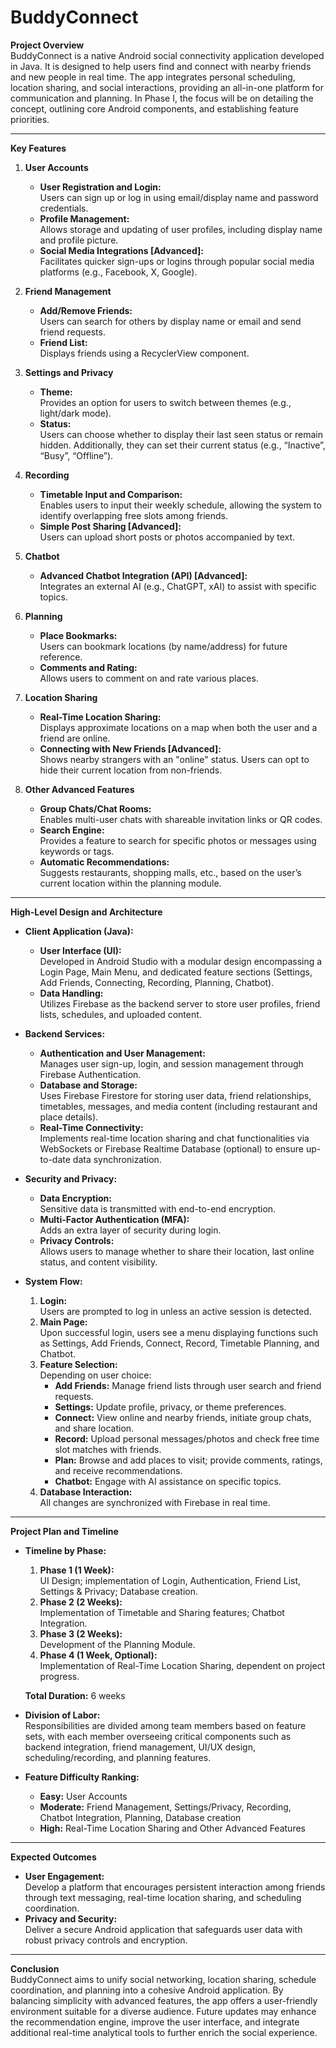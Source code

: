 # BuddyConnect

**Project Overview**  
BuddyConnect is a native Android social connectivity application developed in Java. It is designed to help users find and connect with nearby friends and new people in real time. The app integrates personal scheduling, location sharing, and social interactions, providing an all-in-one platform for communication and planning. In Phase I, the focus will be on detailing the concept, outlining core Android components, and establishing feature priorities.

---

**Key Features**

1. **User Accounts**  
   - **User Registration and Login:**  
     Users can sign up or log in using email/display name and password credentials.  
   - **Profile Management:**  
     Allows storage and updating of user profiles, including display name and profile picture.  
   - **Social Media Integrations [Advanced]:**  
     Facilitates quicker sign-ups or logins through popular social media platforms (e.g., Facebook, X, Google).

2. **Friend Management**  
   - **Add/Remove Friends:**  
     Users can search for others by display name or email and send friend requests.  
   - **Friend List:**  
     Displays friends using a RecyclerView component.

3. **Settings and Privacy**  
   - **Theme:**  
     Provides an option for users to switch between themes (e.g., light/dark mode).  
   - **Status:**  
     Users can choose whether to display their last seen status or remain hidden. Additionally, they can set their current status (e.g., “Inactive”, “Busy”, “Offline”).

4. **Recording**  
   - **Timetable Input and Comparison:**  
     Enables users to input their weekly schedule, allowing the system to identify overlapping free slots among friends.  
   - **Simple Post Sharing [Advanced]:**  
     Users can upload short posts or photos accompanied by text.

5. **Chatbot**  
   - **Advanced Chatbot Integration (API) [Advanced]:**  
     Integrates an external AI (e.g., ChatGPT, xAI) to assist with specific topics.

6. **Planning**  
   - **Place Bookmarks:**  
     Users can bookmark locations (by name/address) for future reference.  
   - **Comments and Rating:**  
     Allows users to comment on and rate various places.

7. **Location Sharing**  
   - **Real-Time Location Sharing:**  
     Displays approximate locations on a map when both the user and a friend are online.  
   - **Connecting with New Friends [Advanced]:**  
     Shows nearby strangers with an "online" status. Users can opt to hide their current location from non-friends.

8. **Other Advanced Features**  
   - **Group Chats/Chat Rooms:**  
     Enables multi-user chats with shareable invitation links or QR codes.  
   - **Search Engine:**  
     Provides a feature to search for specific photos or messages using keywords or tags.  
   - **Automatic Recommendations:**  
     Suggests restaurants, shopping malls, etc., based on the user’s current location within the planning module.

---

**High-Level Design and Architecture**

- **Client Application (Java):**  
  - **User Interface (UI):**  
    Developed in Android Studio with a modular design encompassing a Login Page, Main Menu, and dedicated feature sections (Settings, Add Friends, Connecting, Recording, Planning, Chatbot).  
  - **Data Handling:**  
    Utilizes Firebase as the backend server to store user profiles, friend lists, schedules, and uploaded content.

- **Backend Services:**  
  - **Authentication and User Management:**  
    Manages user sign-up, login, and session management through Firebase Authentication.  
  - **Database and Storage:**  
    Uses Firebase Firestore for storing user data, friend relationships, timetables, messages, and media content (including restaurant and place details).  
  - **Real-Time Connectivity:**  
    Implements real-time location sharing and chat functionalities via WebSockets or Firebase Realtime Database (optional) to ensure up-to-date data synchronization.

- **Security and Privacy:**  
  - **Data Encryption:**  
    Sensitive data is transmitted with end-to-end encryption.  
  - **Multi-Factor Authentication (MFA):**  
    Adds an extra layer of security during login.  
  - **Privacy Controls:**  
    Allows users to manage whether to share their location, last online status, and content visibility.

- **System Flow:**  
  1. **Login:**  
     Users are prompted to log in unless an active session is detected.  
  2. **Main Page:**  
     Upon successful login, users see a menu displaying functions such as Settings, Add Friends, Connect, Record, Timetable Planning, and Chatbot.  
  3. **Feature Selection:**  
     Depending on user choice:  
     - **Add Friends:** Manage friend lists through user search and friend requests.  
     - **Settings:** Update profile, privacy, or theme preferences.  
     - **Connect:** View online and nearby friends, initiate group chats, and share location.  
     - **Record:** Upload personal messages/photos and check free time slot matches with friends.  
     - **Plan:** Browse and add places to visit; provide comments, ratings, and receive recommendations.  
     - **Chatbot:** Engage with AI assistance on specific topics.  
  4. **Database Interaction:**  
     All changes are synchronized with Firebase in real time.

---

**Project Plan and Timeline**

- **Timeline by Phase:**  
  1. **Phase 1 (1 Week):**  
     UI Design; implementation of Login, Authentication, Friend List, Settings & Privacy; Database creation.  
  2. **Phase 2 (2 Weeks):**  
     Implementation of Timetable and Sharing features; Chatbot Integration.  
  3. **Phase 3 (2 Weeks):**  
     Development of the Planning Module.  
  4. **Phase 4 (1 Week, Optional):**  
     Implementation of Real-Time Location Sharing, dependent on project progress.  

  **Total Duration:** 6 weeks

- **Division of Labor:**  
  Responsibilities are divided among team members based on feature sets, with each member overseeing critical components such as backend integration, friend management, UI/UX design, scheduling/recording, and planning features.

- **Feature Difficulty Ranking:**  
  - **Easy:** User Accounts  
  - **Moderate:** Friend Management, Settings/Privacy, Recording, Chatbot Integration, Planning, Database creation  
  - **High:** Real-Time Location Sharing and Other Advanced Features

---

**Expected Outcomes**

- **User Engagement:**  
  Develop a platform that encourages persistent interaction among friends through text messaging, real-time location sharing, and scheduling coordination.  
- **Privacy and Security:**  
  Deliver a secure Android application that safeguards user data with robust privacy controls and encryption.

---

**Conclusion**  
BuddyConnect aims to unify social networking, location sharing, schedule coordination, and planning into a cohesive Android application. By balancing simplicity with advanced features, the app offers a user-friendly environment suitable for a diverse audience. Future updates may enhance the recommendation engine, improve the user interface, and integrate additional real-time analytical tools to further enrich the social experience.